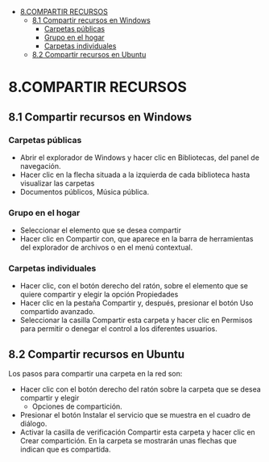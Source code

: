 - [8.COMPARTIR RECURSOS](#8compartir-recursos)
  - [8.1 Compartir recursos en Windows](#81-compartir-recursos-en-windows)
    - [Carpetas públicas](#carpetas-p%c3%bablicas)
    - [Grupo en el hogar](#grupo-en-el-hogar)
    - [Carpetas individuales](#carpetas-individuales)
  - [8.2 Compartir recursos en Ubuntu](#82-compartir-recursos-en-ubuntu)

# 8.COMPARTIR RECURSOS

## 8.1 Compartir recursos en Windows

### Carpetas públicas

- Abrir el explorador de Windows y hacer clic en Bibliotecas, del panel de navegación.
- Hacer clic en la flecha situada a la izquierda de cada biblioteca hasta visualizar las carpetas
- Documentos públicos, Música pública.

### Grupo en el hogar

- Seleccionar el elemento que se desea compartir
- Hacer clic en Compartir con, que aparece en la barra de herramientas del explorador de archivos o en el menú contextual.

### Carpetas individuales

- Hacer clic, con el botón derecho del ratón, sobre el elemento que se quiere compartir y elegir la opción Propiedades
- Hacer clic en la pestaña Compartir y, después, presionar el botón Uso compartido avanzado.
- Seleccionar la casilla Compartir esta carpeta y hacer clic en Permisos para permitir o denegar el control a los diferentes usuarios.

## 8.2 Compartir recursos en Ubuntu

Los pasos para compartir una carpeta en la red son:

- Hacer clic con el botón derecho del ratón sobre la carpeta que se desea compartir y elegir 
  - Opciones de compartición.
- Presionar el botón Instalar el servicio que se muestra en el cuadro de diálogo.
- Activar la casilla de verificación Compartir esta carpeta y hacer clic en Crear compartición. En la carpeta se mostrarán unas flechas que indican que es compartida.

